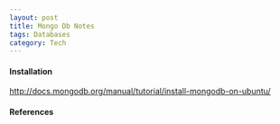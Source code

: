 ```yaml
---
layout: post
title: Mongo Db Notes
tags: Databases
category: Tech
---
```


#### Installation ####

http://docs.mongodb.org/manual/tutorial/install-mongodb-on-ubuntu/

#### References ####

